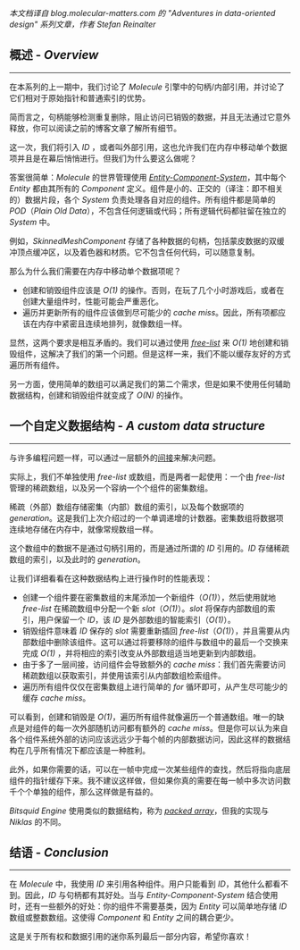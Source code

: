 *本文档译自 blog.molecular-matters.com 的 "Adventures in data-oriented design" 系列文章，作者 Stefan Reinalter*


## 概述 - *Overview*
----
在本系列的上一期中，我们讨论了 *Molecule* 引擎中的句柄/内部引用，并讨论了它们相对于原始指针和普通索引的优势。

简而言之，句柄能够检测重复删除，阻止访问已销毁的数据，并且无法通过它意外释放，你可以阅读之前的博客文章了解所有细节。

这一次，我们将引入 *ID* ，或者叫外部引用，这也允许我们在内存中移动单个数据项并且是在幕后悄悄进行。但我们为什么要这么做呢？

答案很简单：*Molecule* 的世界管理使用 [*Entity-Component-System*](http://en.wikipedia.org/wiki/Entity_component_system)，其中每个 *Entity* 都由其所有的 *Component* 定义。组件是小的、正交的（译注：即不相关的）数据片段，各个 *System* 负责处理各自对应的组件。所有组件都是简单的 *POD*（*Plain Old Data*），不包含任何逻辑或代码；所有逻辑代码都驻留在独立的 *System* 中。

例如，*SkinnedMeshComponent* 存储了各种数据的句柄，包括蒙皮数据的双缓冲顶点缓冲区，以及着色器和材质。它不包含任何代码，可以随意复制。

那么为什么我们需要在内存中移动单个数据项呢？

+ 创建和销毁组件应该是 *O(1)* 的操作。否则，在玩了几个小时游戏后，或者在创建大量组件时，性能可能会严重恶化。
+ 遍历并更新所有的组件应该做到尽可能少的 *cache miss*。因此，所有项都应该在内存中紧密且连续地排列，就像数组一样。

显然，这两个要求是相互矛盾的。我们可以通过使用 [*free-list*](https://molecularmusings.wordpress.com/2012/09/17/memory-allocation-strategies-a-pool-allocator/) 来 *O(1)* 地创建和销毁组件，这解决了我们的第一个问题。但是这样一来，我们不能以缓存友好的方式遍历所有组件。

另一方面，使用简单的数组可以满足我们的第二个需求，但是如果不使用任何辅助数据结构，创建和销毁组件就变成了 *O(N)* 的操作。


## 一个自定义数据结构 - *A custom data structure*
----
与许多编程问题一样，可以通过一层额外的[间接](http://en.wikipedia.org/wiki/Indirection#cite_note-1)来解决问题。

实际上，我们不单独使用 *free-list* 或数组，而是两者一起使用：一个由 *free-list* 管理的稀疏数组，以及另一个容纳一个个组件的密集数组。

稀疏（外部）数组存储密集（内部）数组的索引，以及每个数据项的 *generation*。这是我们上次介绍过的一个单调递增的计数器。密集数组将数据项连续地存储在内存中，就像常规数组一样。

这个数组中的数据不是通过句柄引用的，而是通过所谓的 *ID* 引用的。*ID* 存储稀疏数组的索引，以及此时的 *generation*。

让我们详细看看在这种数据结构上进行操作时的性能表现：

+ 创建一个组件要在密集数组的末尾添加一个新组件（*O(1)*），然后使用就地 *free-list* 在稀疏数组中分配一个新 *slot*（*O(1)*）。*slot* 将保存内部数组的索引，用户保留一个 *ID*，该 *ID* 是外部数组的智能索引（*O(1)*）。
+ 销毁组件意味着 *ID* 保存的 *slot* 需要重新插回 *free-list*（*O(1)*），并且需要从内部数组中删除该组件。这可以通过将要移除的组件与数组中的最后一个交换来完成 *O(1)* ，并将相应的索引改变从外部数组适当地更新到内部数组。
+ 由于多了一层间接，访问组件会导致额外的 *cache miss*：我们首先需要访问稀疏数组以获取索引，并使用该索引从内部数组检索组件。
+ 遍历所有组件仅仅在密集数组上进行简单的 *for* 循环即可，从产生尽可能少的缓存 *cache miss*。

可以看到，创建和销毁是 *O(1)*，遍历所有组件就像遍历一个普通数组。唯一的缺点是对组件的每一次外部随机访问都有额外的 *cache miss*。但是你可以认为来自各个组件系统外部的访问应该远远少于每个帧的内部数据访问，因此这样的数据结构在几乎所有情况下都应该是一种胜利。

此外，如果你需要的话，可以在一帧中完成一次某些组件的查找，然后将指向底层组件的指针缓存下来。我不建议这样做，但如果你真的需要在每一帧中多次访问数千个个单独的组件，那么这样做是有益的。

*Bitsquid Engine* 使用类似的数据结构，称为 *[packed array](http://bitsquid.blogspot.co.at/2011/09/managing-decoupling-part-4-id-lookup.html "Bitsquid Engine packed Array")*，但我的实现与 *Niklas* 的不同。


## 结语 - *Conclusion*
----
在 *Molecule* 中，我使用 *ID* 来引用各种组件。用户只能看到 *ID*，其他什么都看不到。因此，*ID* 与句柄都有其好处。当与 *Entity-Component-System* 结合使用时，还有一些额外的好处：你的组件不需要基类，因为 *Entity* 可以简单地存储 *ID* 数组或整数数组。这使得 *Component* 和 *Entity* 之间的耦合更少。

这是关于所有权和数据引用的迷你系列最后一部分内容，希望你喜欢！